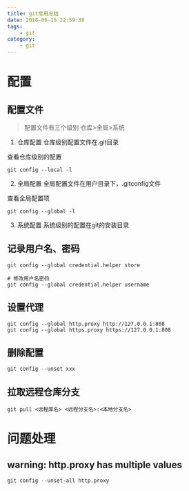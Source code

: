 ```yaml
---
title: git常用总结
date: 2018-06-15 22:59:38
tags:
    - git
category:
    - git
---
```


# 配置

## 配置文件

> 配置文件有三个级别 仓库>全局>系统

1. 仓库配置
仓库级别配置文件在.git目录

查看仓库级别的配置
```
git config --local -l
```

2. 全局配置
全局配置文件在用户目录下，.gitconfig文件

查看全局配置项
```
git config --global -l
```

3. 系统配置
系统级别的配置在git的安装目录

## 记录用户名、密码

```
git config --global credential.helper store

# 修改用户名密码
git config --global credential.helper username
```

## 设置代理

```
git config --global http.proxy http://127.0.0.1:808
git config --global https.proxy https://127.0.0.1:808
```

## 删除配置

```
git config --unset xxx
```

## 拉取远程仓库分支

```
git pull <远程库名> <远程分支名>:<本地分支名> 
```

# 问题处理

## warning: http.proxy has multiple values

```
git config --unset-all http.proxy
```